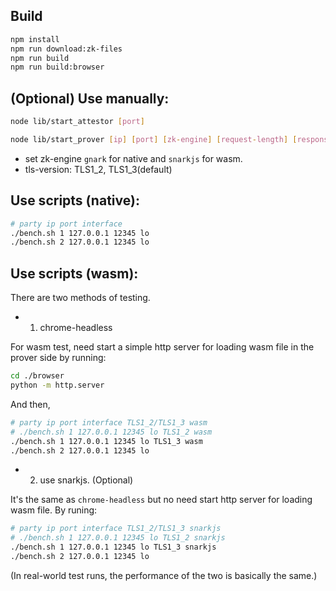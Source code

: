 
## Build

```sh
npm install
npm run download:zk-files
npm run build
npm run build:browser
```

## (Optional) Use manually:

```sh
node lib/start_attestor [port]
```

```sh
node lib/start_prover [ip] [port] [zk-engine] [request-length] [response-length] [tls-version]
```

- set zk-engine `gnark` for native and `snarkjs` for wasm.
- tls-version: TLS1_2, TLS1_3(default) 


## Use scripts (native):

```sh
# party ip port interface
./bench.sh 1 127.0.0.1 12345 lo
./bench.sh 2 127.0.0.1 12345 lo
```

## Use scripts (wasm):

There are two methods of testing.

- 1. chrome-headless

For wasm test, need start a simple http server for loading wasm file in the prover side by running:

```sh
cd ./browser
python -m http.server
```

And then,

```sh
# party ip port interface TLS1_2/TLS1_3 wasm
# ./bench.sh 1 127.0.0.1 12345 lo TLS1_2 wasm
./bench.sh 1 127.0.0.1 12345 lo TLS1_3 wasm
./bench.sh 2 127.0.0.1 12345 lo
```


- 2. use snarkjs. (Optional)

It's the same as `chrome-headless` but no need start http server for loading wasm file. By runing:

```sh
# party ip port interface TLS1_2/TLS1_3 snarkjs
# ./bench.sh 1 127.0.0.1 12345 lo TLS1_2 snarkjs
./bench.sh 1 127.0.0.1 12345 lo TLS1_3 snarkjs
./bench.sh 2 127.0.0.1 12345 lo
```

(In real-world test runs, the performance of the two is basically the same.)
